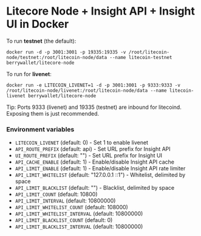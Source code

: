 Litecore Node + Insight API + Insight UI in Docker
=========

To run **testnet** (the default):

`docker run -d -p 3001:3001 -p 19335:19335 -v /root/litecoin-node/testnet:/root/litecoin-node/data --name litecoin-testnet berrywallet/litecore-node`

To run for **livenet**:

`docker run -e LITECOIN_LIVENET=1 -d -p 3001:3001 -p 9333:9333 -v /root/litecoin-node/livenet:/root/litecoin-node/data --name litecoin-livenet berrywallet/litecore-node`


Tip: Ports 9333 (livenet) and 19335 (testnet) are inbound for litecoind. Exposing them is just recommended.

### Environment variables

- `LITECOIN_LIVENET` (default: 0) - Set 1 to enable livenet
- `API_ROUTE_PREFIX` (default: api) - Set URL prefix for Insight API
- `UI_ROUTE_PREFIX` (default: "") - Set URL prefix for Insight UI
- `API_CACHE_ENABLE` (default: 1) - Enable/disable Insight API cache
- `API_LIMIT_ENABLE` (default: 1) - Enable/disable Insight API rate limiter
- `API_LIMIT_WHITELIST` (default: "127.0.0.1 ::1") - Whitelist, delimited by space
- `API_LIMIT_BLACKLIST` (default: "") - Blacklist, delimited by space
- `API_LIMIT_COUNT` (default: 10800)
- `API_LIMIT_INTERVAL` (default: 10800000)
- `API_LIMIT_WHITELIST_COUNT` (default: 108000)
- `API_LIMIT_WHITELIST_INTERVAL` (default: 10800000)
- `API_LIMIT_BLACKLIST_COUNT` (default: 0)
- `API_LIMIT_BLACKLIST_INTERVAL` (default: 10800000)
